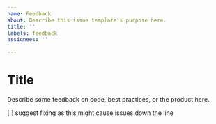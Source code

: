 ```yaml
---
name: Feedback
about: Describe this issue template's purpose here.
title: ''
labels: feedback
assignees: ''

---
```


# Title

Describe some feedback on code, best practices, or the product here.

[ ] suggest fixing as this might cause issues down the line
